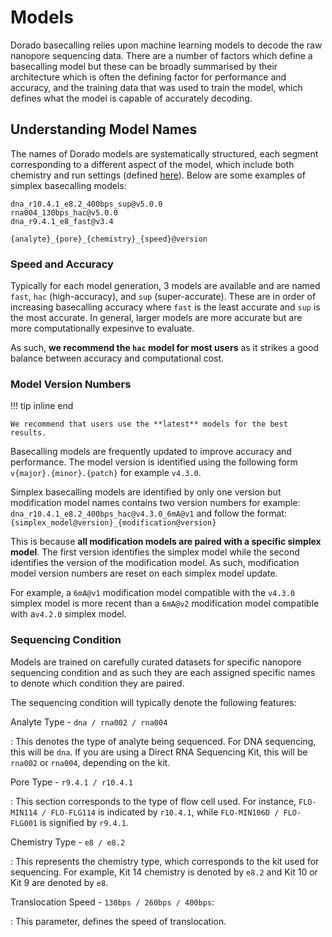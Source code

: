 # Models

Dorado basecalling relies upon machine learning models to decode the raw nanopore sequencing
data. There are a number of factors which define a basecalling model but these can be broadly summarised
by their architecture which is often the defining factor for performance and accuracy, and
the training data that was used to train the model, which defines what the model is capable of accurately
decoding.

## Understanding Model Names

The names of Dorado models are systematically structured, each segment
corresponding to a different aspect of the model, which include both chemistry and
run settings (defined [here](#sequencing-condition)). Below are some examples of simplex basecalling models:

```text
dna_r10.4.1_e8.2_400bps_sup@v5.0.0
rna004_130bps_hac@v5.0.0
dna_r9.4.1_e8_fast@v3.4
```

```text
{analyte}_{pore}_{chemistry}_{speed}@version
```

### Speed and Accuracy

Typically for each model generation, 3 models are available and are named `fast`, `hac`
(high-accuracy), and `sup` (super-accurate). These are in order of increasing basecalling
accuracy where `fast` is the least accurate and `sup` is the most accurate.  In general,
larger models are more accurate but are more computationally expesinve to evaluate.

As such, **we recommend the `hac` model for most users**
as it strikes a good balance between accuracy and computational cost.

### Model Version Numbers

!!! tip inline end

    We recommend that users use the **latest** models for the best results.

Basecalling models are frequently updated to improve accuracy and performance. The model version
is identified using the following form `v{major}.{minor}.{patch}` for example `v4.3.0`.

Simplex basecalling models are identified by only one version but modification model names
contains two version numbers for example: `dna_r10.4.1_e8.2_400bps_hac@v4.3.0_6mA@v1` and follow
the format: `{simplex_model@version}_{modification@version}`

This is because **all modification models are paired with a specific simplex model**.
The first version identifies the simplex model while the second identifies the version of the
modification model. As such, modification model version numbers are reset on each simplex model
update.

For example, a `6mA@v1` modification model compatible with the `v4.3.0` simplex model
is more recent than a `6mA@v2` modification model compatible with  a`v4.2.0` simplex model.

### Sequencing Condition

Models are trained on carefully curated datasets for  specific nanopore sequencing condition and
as such they are each assigned specific names to denote which condition they are paired.

The sequencing condition will typically denote the following features:

Analyte Type - `dna / rna002 / rna004`

:   This denotes the type of analyte being sequenced. For DNA sequencing, this will be `dna`. If you are using a Direct RNA Sequencing Kit, this will be `rna002` or `rna004`, depending on the kit.

Pore Type - `r9.4.1 / r10.4.1`

:   This section corresponds to the type of flow cell used. For instance, `FLO-MIN114 / FLO-FLG114` is
indicated by `r10.4.1`, while `FLO-MIN106D / FLO-FLG001` is signified by `r9.4.1`.

Chemistry Type - `e8 / e8.2`

:   This represents the chemistry type, which corresponds to the kit used for sequencing. For example, Kit 14 chemistry is denoted by `e8.2` and Kit 10 or Kit 9 are denoted by `e8`.

Translocation Speed - `130bps / 260bps / 400bps`:

:   This parameter, defines the speed of translocation.
